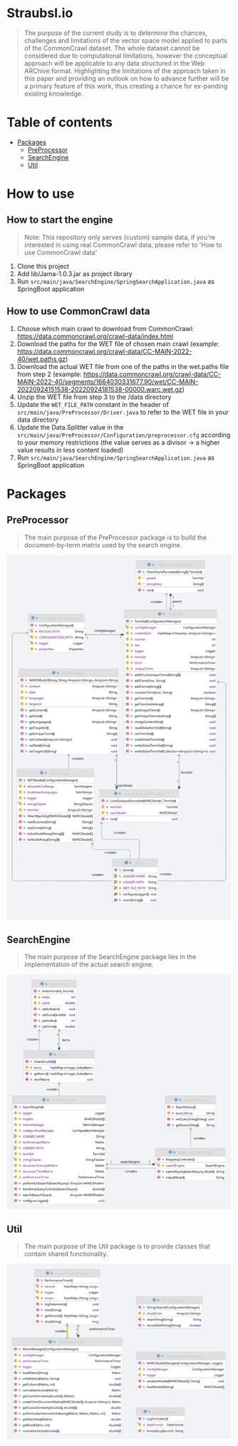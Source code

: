 # Straubsl.io

> The purpose of the current study is to determine the chances, challenges and limitations of the vector space model applied to parts of the CommonCrawl dataset. The whole dataset cannot be considered due to computational limitations, however the conceptual approach will be applicable to any data structured in the Web ARChive format. Highlighting the limitations of the approach taken in this paper and providing an outlook on how to advance further will be a primary feature of this work, thus creating a chance for ex-panding existing knowledge.
 
Table of contents
===================
* [Packages](#packages)
  * [PreProcessor](#preprocessor)
  * [SearchEngine](#searchengine)
  * [Util](#util)

# How to use
## How to start the engine
> Note: This repository only serves (custom) sample data, if you're interested in using real CommonCrawl data, please refer to 'How to use CommonCrawl data'
1. Clone this project
2. Add lib/Jama-1.0.3.jar as project library
3. Run `src/main/java/SearchEngine/SpringSearchApplication.java` as SpringBoot application

## How to use CommonCrawl data
1. Choose which main crawl to download from CommonCrawl: https://data.commoncrawl.org/crawl-data/index.html
2. Download the paths for the WET file of chosen main crawl (example: https://data.commoncrawl.org/crawl-data/CC-MAIN-2022-40/wet.paths.gz)
3. Download the actual WET file from one of the paths in the wet.paths file from step 2 (example: https://data.commoncrawl.org/crawl-data/CC-MAIN-2022-40/segments/1664030331677.90/wet/CC-MAIN-20220924151538-20220924181538-00000.warc.wet.gz)
4. Unzip the WET file from step 3 to the /data directory
5. Update the `WET_FILE_PATH` constant in the header of `src/main/java/PreProcessor/Driver.java` to refer to the WET file in your data directory
6. Update the Data.Splitter value in the `src/main/java/PreProcessor/Configuration/preprocessor.cfg` according to your memory restrictions (the value serves as a divisor -> a higher value results in less content loaded)
7. Run `src/main/java/SearchEngine/SpringSearchApplication.java` as SpringBoot application


# Packages
## PreProcessor
> The main purpose of the PreProcessor package is to build the document-by-term matrix used by the search engine.

![PreProcessor UML Diagram](docs/uml/png/PreProcessor.png)


## SearchEngine
> The main purpose of the SearchEngine package lies in the implementation of the actual search engine.

![SearchEngine UML Diagram](docs/uml/png/SearchEngine.png)

## Util
> The main purpose of the Util package is to provide classes that contain shared functionality.

![Util UML Diagram](docs/uml/png/Util.png)